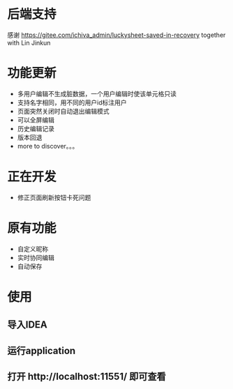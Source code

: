 # 后端支持
感谢
https://gitee.com/ichiva_admin/luckysheet-saved-in-recovery
together with Lin Jinkun
# 功能更新

- 多用户编辑不生成脏数据，一个用户编辑时使该单元格只读
- 支持名字相同，用不同的用户id标注用户
- 页面突然关闭时自动退出编辑模式
- 可以全屏编辑
- 历史编辑记录
- 版本回退
- more to discover。。。

# 正在开发
- 修正页面刷新按钮卡死问题

# 原有功能
- 自定义昵称
- 实时协同编辑
- 自动保存

# 使用
## 导入IDEA
## 运行application
## 打开 http://localhost:11551/ 即可查看
